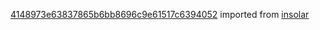 [4148973e63837865b6bb8696c9e61517c6394052](https://github.com/insolar/insolar/commit/4148973e63837865b6bb8696c9e61517c6394052) imported from [insolar](https://github.com/insolar/insolar)
